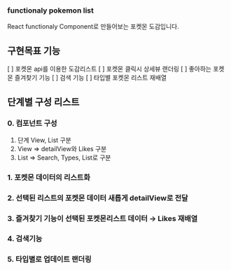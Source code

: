 ### functionaly pokemon list
React functionaly Component로 만들어보는 포켓몬 도감입니다.

## 구현목표 기능
[ ] 포켓몬 api를 이용한 도감리스트
[ ] 포켓몬 클릭시 상세뷰 랜더링
[ ] 좋아하는 포켓몬 즐겨찾기 기능
[ ] 검색 기능
[ ] 타입별 포켓몬 리스트 재배열


## 단계별 구성 리스트

### 0. 컴포넌트 구성
1. 단계 View, List 구분
2. View ⇒ detailView와 Likes 구분
3. List ⇒ Search, Types, List로 구분

### 1. 포켓몬 데이터의 리스트화


### 2. 선택된 리스트의 포켓몬 데이터 새롭게 detailView로 전달


### 3. 즐겨찾기 기능이 선택된 포켓몬리스트 데이터 → Likes 재배열


### 4. 검색기능


### 5. 타입별로 업데이트 랜더링

